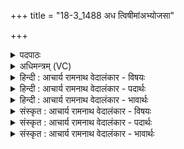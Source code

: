 +++
title = "18-3_1488 अध त्विषीमांअभ्योजसा"

+++
<details><summary>पदपाठः</summary>

अ꣡ध꣢꣯। त्वि꣡षी꣢꣯मान्। अ꣣भि꣢। ओ꣡ज꣢꣯सा। कृ꣡वि꣢꣯म्। यु꣣धा꣢। अ꣣भवत्। आ꣢। रो꣡द꣢꣯सी꣣इ꣡ति꣢। अ꣣पृणत्। अस्य। मज्म꣡ना꣢। प्र꣢। वा꣣वृधे। अ꣡ध꣢꣯त्त। अ꣣न्य꣢म्। अ꣣न्। य꣢म्। ज꣣ठ꣡रे꣢। प्र। ई꣣म्। अरिच्यत। प्र꣢। चे꣣तय। सः꣢। ए꣣नम्। सश्चत्। दे꣣वः꣢। दे꣣व꣢म्। स꣣त्यः꣢। इ꣡न्दुः꣢꣯। स꣣त्य꣢म्। इ꣡न्द्र꣢꣯म्। १४८८।
</details>

<details><summary>अधिमन्त्रम् (VC)</summary>

- इन्द्रः
- गृत्समदः शौनकः
- अतिशक्वरी
- पञ्चमः
</details>

<details><summary>हिन्दी : आचार्य रामनाथ वेदालंकार - विषयः</summary>

अगले मन्त्र में परमात्मा की महिमा और उपासक का विषय वर्णित है।
</details>

<details><summary>हिन्दी : आचार्य रामनाथ वेदालंकार - पदार्थः</summary>

पदार्थान्वयभाषाः -  (अध) और (त्विषीमान्) प्रशस्त तेजवाला वह इन्द्र जगदीश्वर (ओजसा) बल से (युधा) युद्ध द्वारा (क्रिविम्) हिंसक जन को (अभि अभवत्) परास्त कर देता है। वही (रोदसी) द्युलोक और भूलोक को (आ पृणत्) जल,तेज आदि ऐश्वर्यों से भरपूर करता है। (अस्य) इस इन्द्र जगदीश्वर के (मज्मना) बल से,यह सब जगत् (प्र वावृधे) प्रवृद्ध होता है। वह जगदीश्वर (अन्यम्) किसी को अर्थात् दुष्टाचारी को (जठरे) भूकम्प आदि से भूमि को फाड़कर उसके पेट में (अधत्त) डाल देता है और (ईम्) कोई अर्थात् सदाचारी मनुष्य (प्र अरिच्यत) इसकी महिमा से बढ़ता है। (सः) वह (देवः) दिव्यगुणी, (सत्यः) सत्य का प्रेमी (इन्दुः) तेजस्वी उपासक (देवम्) प्रकाश देनेवाले, (सत्यम्) सत्य गुण,कर्म स्वभाववाले (एनम् इन्द्रम्) इस परमैश्वर्यवान् जगदीश्वर को (सश्चत्) प्राप्त करे। हे जगदीश्वर ! आप उस उपासक को (प्रचेतय) प्रज्ञानयुक्त करो ॥३॥
</details>

<details><summary>हिन्दी : आचार्य रामनाथ वेदालंकार - भावार्थः</summary>

भावार्थभाषाः -  जो सज्जनों को पीड़ित करते हैं, उन्हें जो जगत् का स्रष्टा, अपरिमित बलवाला, न जीता जा सकनेवाला जगदीश्वर यथायोग्य दण्डित करता है, उसकी सब लोग श्रद्धा और प्रेम से उपासना करके अपने अभीष्टों को पूर्ण करें ॥३॥ इस खण्ड में उपास्य-उपासक विषय का और परमात्मा की महिमा का वर्णन होने से इस खण्ड की पूर्व खण्ड के साथ सङ्गति है ॥ तेरहवें अध्याय में षष्ठ खण्ड समाप्त ॥ तेरहवाँ अध्याय समाप्त॥ षष्ठ प्रपाठक में तृतीय अर्ध समाप्त ॥
</details>

<details><summary>संस्कृत : आचार्य रामनाथ वेदालंकार - विषयः</summary>

अथ परमात्मनो महिमानमुपासकविषयं चाह।
</details>

<details><summary>संस्कृत : आचार्य रामनाथ वेदालंकार - पदार्थः</summary>

पदार्थान्वयभाषाः -  (अध) अथ (त्विषीमान्) प्रशस्तदीप्तियुक्तः स इन्द्रो जगदीश्वरः (ओजसा) बलेन (युधा) युद्धेन (क्रिविम्) हिंसकं जनम्।[कृणोतेर्हिंसार्थादौणादिकः क्विन् प्रत्ययः।] (अभिभवत्) अभिभवति। स एव (रोदसी) द्यावापृथिव्यौ (आ पृणत्) अप्तेजआदिभिरैश्वर्यैः आपूरयति। (अस्य) इन्द्रस्य जगदीश्वरस्य (मज्मना) बलेन,सर्वमिदं जगत् (प्र वावृधे) प्रवर्धते। स जगदीश्वरः (अन्यम्) कञ्चित् दुष्टाचारिणम् इत्यर्थः (जठरे) भूकम्पादिना भूमिं विदार्य तस्या उदरे(अधत्त) दधाति, (ईम्) कश्चिच्च सदाचारवान् जनः (प्र अरिच्यत) अस्य महिम्ना प्रवर्धते। (सः) असौ (देवः) दिव्यगुणः (सत्यः) सत्यप्रियः (इन्दुः) तेजस्वी उपासकः (देवम्) प्रकाशकम् (सत्यम्) सत्यगुणकर्मस्वभावम् (एनम् इन्द्रम्) एतं परमैश्वर्यवन्तं जगदीश्वरम् त्वाम् (सश्चत्) प्राप्नुयात्। हे जगदीश्वर ! त्वम् तम् उपासकम् (प्रचेतय) प्रज्ञापय ॥३॥२
</details>

<details><summary>संस्कृत : आचार्य रामनाथ वेदालंकार - भावार्थः</summary>

भावार्थभाषाः -  ये सज्जनान् पीडयन्ति तान् यो जगत्स्रष्टाऽपरिमितबलोऽजय्यो जगदीश्वरो यथायोग्यं दण्डयति तं सर्वे श्रद्धया प्रेम्णा च समुपास्य स्वाभीष्टानि पूरयन्तु ॥३॥ अस्मिन् खण्डे उपास्योपासकविषयस्य परमात्मनो महिम्नश्च वर्णनादेतत्खण्डस्य पूर्वखण्डेन संगतिरस्ति ॥ इति बरेलीमण्डलान्तर्गतफरीदपुरवास्तव्य-श्रीमद्गोपालरामभगवतीदेवीतनयेन हरिद्वारीयगुरुकुलकाङ्गड़ीविश्वविद्यालयेऽधीतविद्येन विद्यामार्तण्डेन आचार्यरामनाथवेदालङ्कारेण महर्षिदयानन्दसरस्वतीस्वामिकृतवेदभाष्यशैलीमनुसृत्य विरचिते संस्कृतार्यभाषाभ्यां समन्विते सुप्रमाणयुक्ते सामवेदभाष्ये उत्तरार्चिके षष्ठः प्रपाठकः समाप्तिमगात् ॥
</details>